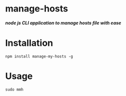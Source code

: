 # manage-hosts
##### node js CLI application to manage hosts file with ease

# Installation
```
npm install manage-my-hosts -g
```

# Usage
```
sudo mmh
```
